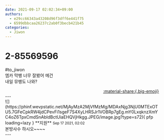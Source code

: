 ```yaml
---
date: 2021-09-17 02:02:34+09:00
authors:
  - e29cc66343a43208d96f3dff6e441f75
  - 6599dbbcaa26237c2ab0f3becb421b45
categories:
  - Jiwon
---
```


# 2-85569596

<div class="post-container" markdown="1">
<div class="content-container md-sidebar__scrollwrap" markdown="1">

\#to_jiwon<br>엠카 막뱅 너무 잘봤어 메건<br>내일 뮤뱅도 나와?

</div>
</div>

<div style="text-align: right;" markdown="1">
<a href="https://weverse.io/fromis9/fanpost/2-85569596" style="text-align: right;">:material-share:{.big-emoji}</a>
</div>
---

<div class="comments-container md-sidebar__scrollwrap" markdown="1">
<div class="comment" markdown="1">
<div class='id-container' markdown="1">
![](https://phinf.wevpstatic.net/MjAyMzA2MjVfMzMg/MDAxNjg3NjU0MTExOTU5.7GFeCpkRW4jdCPevFi1sgeF7S4XyLHRSJr1VOBRp7gEg.mY0LxqknzXmYC4oZ6TpxCmdSnAbldBctUiaEHQVjHkgg.JPEG/image.jpg?type=s72){ pfp loading=lazy }
**<span class="artist">지원</span>** <small>Sep 17 2021, 02:02</small><br>
</div>
<div class='comment-body' markdown="1">
본방사수 하시오~~~~
</div>
</div>
</div>
---
